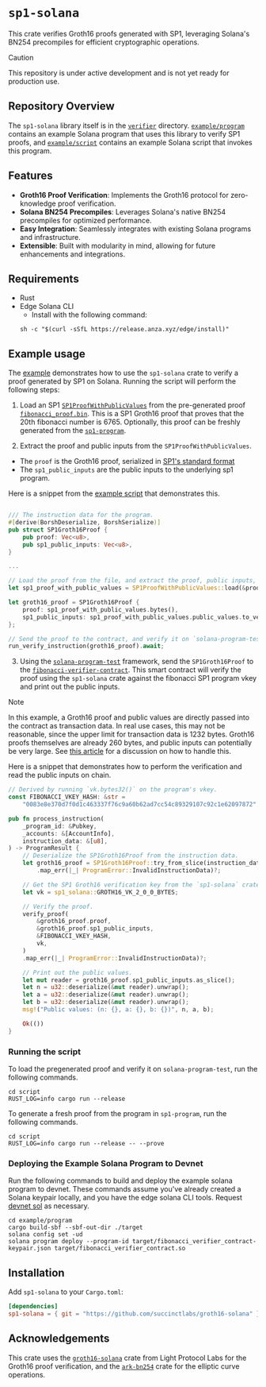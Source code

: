 # `sp1-solana`

This crate verifies Groth16 proofs generated with SP1, leveraging Solana's BN254 precompiles for efficient cryptographic operations.

> [!CAUTION]
>
> This repository is under active development and is not yet ready for production use.

## Repository Overview

The `sp1-solana` library itself is in the [`verifier`](verifier) directory. [`example/program`](example/program) contains an example Solana program that uses this library to verify SP1 proofs, and [`example/script`](example/script) contains an example Solana script that invokes this program.

## Features

- **Groth16 Proof Verification**: Implements the Groth16 protocol for zero-knowledge proof verification.
- **Solana BN254 Precompiles**: Leverages Solana's native BN254 precompiles for optimized performance.
- **Easy Integration**: Seamlessly integrates with existing Solana programs and infrastructure.
- **Extensible**: Built with modularity in mind, allowing for future enhancements and integrations.

## Requirements

- Rust
- Edge Solana CLI
    - Install with the following command:
    ```shell
    sh -c "$(curl -sSfL https://release.anza.xyz/edge/install)"
    ```

## Example usage

The [example](./example) demonstrates how to use the `sp1-solana` crate to verify a proof generated by SP1 on Solana. 
Running the script will perform the following steps:

1. Load an SP1 [`SP1ProofWithPublicValues`](https://docs.rs/sp1-sdk/2.0.0/sp1_sdk/proof/struct.SP1ProofWithPublicValues.html)
from the pre-generated proof [`fibonacci_proof.bin`](../proofs/fibonacci_proof.bin). This is a SP1 Groth16 proof that
proves that the 20th fibonacci number is 6765. Optionally, this proof can be freshly generated from
the [`sp1-program`](../sp1-program).

2. Extract the proof and public inputs from the `SP1ProofWithPublicValues`. 

* The `proof` is the Groth16 proof, serialized in [SP1's standard format](https://docs.rs/sp1-sdk/2.0.0/sp1_sdk/proof/struct.SP1ProofWithPublicValues.html#method.bytes)
* The `sp1_public_inputs` are the public inputs to the underlying sp1 program. 

Here is a snippet from the [example script](./example/script/src/main.rs) that demonstrates this.

```rust

/// The instruction data for the program.
#[derive(BorshDeserialize, BorshSerialize)]
pub struct SP1Groth16Proof {
    pub proof: Vec<u8>,
    pub sp1_public_inputs: Vec<u8>,
}

...

// Load the proof from the file, and extract the proof, public inputs, and program vkey hash.
let sp1_proof_with_public_values = SP1ProofWithPublicValues::load(&proof_file).unwrap();

let groth16_proof = SP1Groth16Proof {
    proof: sp1_proof_with_public_values.bytes(),
    sp1_public_inputs: sp1_proof_with_public_values.public_values.to_vec(),
};

// Send the proof to the contract, and verify it on `solana-program-test`.
run_verify_instruction(groth16_proof).await;
```

3. Using the [`solana-program-test`](https://docs.rs/solana-program-test/latest/solana_program_test/) framework, send the `SP1Groth16Proof` to the 
[`fibonacci-verifier-contract`](./example/program). This smart contract will verify the proof using the `sp1-solana`
crate against the fibonacci SP1 program vkey and print out the public inputs. 

> [!NOTE]
> In this example, a Groth16 proof and public values are directly passed into the contract as transaction data. 
> In real use cases, this may not be reasonable, since the upper limit for transaction data is 1232 bytes.
> Groth16 proofs themselves are already 260 bytes, and public inputs can potentially be very large. 
> See [this article](https://solana.com/developers/courses/program-optimization/lookup-tables) for a discussion
> on how to handle this.

Here is a snippet that demonstrates how to perform the verification and read the public inputs on chain. 

```rust
// Derived by running `vk.bytes32()` on the program's vkey.
const FIBONACCI_VKEY_HASH: &str =
    "0083e8e370d7f0d1c463337f76c9a60b62ad7cc54c89329107c92c1e62097872";

pub fn process_instruction(
    _program_id: &Pubkey,
    _accounts: &[AccountInfo],
    instruction_data: &[u8],
) -> ProgramResult {
    // Deserialize the SP1Groth16Proof from the instruction data.
    let groth16_proof = SP1Groth16Proof::try_from_slice(instruction_data)
        .map_err(|_| ProgramError::InvalidInstructionData)?;

    // Get the SP1 Groth16 verification key from the `sp1-solana` crate.
    let vk = sp1_solana::GROTH16_VK_2_0_0_BYTES;

    // Verify the proof.
    verify_proof(
        &groth16_proof.proof,
        &groth16_proof.sp1_public_inputs,
        &FIBONACCI_VKEY_HASH,
        vk,
    )
    .map_err(|_| ProgramError::InvalidInstructionData)?;

    // Print out the public values.
    let mut reader = groth16_proof.sp1_public_inputs.as_slice();
    let n = u32::deserialize(&mut reader).unwrap();
    let a = u32::deserialize(&mut reader).unwrap();
    let b = u32::deserialize(&mut reader).unwrap();
    msg!("Public values: (n: {}, a: {}, b: {})", n, a, b);

    Ok(())
}
```

### Running the script

To load the pregenerated proof and verify it on `solana-program-test`, run the following commands. 

```shell
cd script
RUST_LOG=info cargo run --release
```

To generate a fresh proof from the program in `sp1-program`, run the following commands. 

```shell
cd script
RUST_LOG=info cargo run --release -- --prove
```

### Deploying the Example Solana Program to Devnet

Run the following commands to build and deploy the example solana program to devnet. These commands
assume you've already created a Solana keypair locally, and you have the edge solana CLI tools.
Request [devnet sol](https://faucet.solana.com/) as necessary. 

```shell
cd example/program
cargo build-sbf --sbf-out-dir ./target
solana config set -ud
solana program deploy --program-id target/fibonacci_verifier_contract-keypair.json target/fibonacci_verifier_contract.so
```

## Installation

Add `sp1-solana` to your `Cargo.toml`:

```toml
[dependencies]
sp1-solana = { git = "https://github.com/succinctlabs/groth16-solana" }
```

## Acknowledgements
This crate uses the [`groth16-solana`](https://github.com/Lightprotocol/groth16-solana/) crate from Light Protocol Labs for the Groth16 proof verification, and the [`ark-bn254`](https://github.com/arkworks-rs/algebra) crate for the elliptic curve operations.

